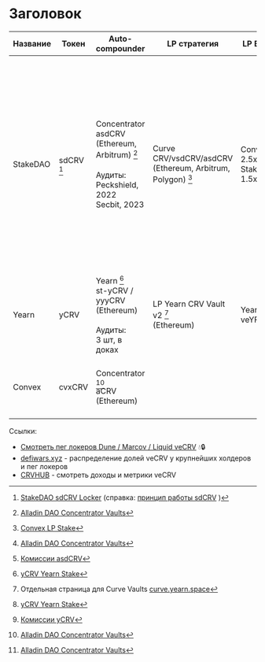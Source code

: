 # Заголовок

| Название | Токен | Auto-compounder | LP стратегия | LP Boost | APY | Комиссии |
|----------|-------|-----------------|--------------|----------|-----|-----------|
| StakeDAO | sdCRV [^1] | Concentrator asdCRV (Ethereum, Arbitrum) [^2] <br><br>Аудиты:<br>Peckshield, 2022<br>Secbit, 2023 | Curve CRV/vsdCRV/asdCRV<br>(Ethereum, Arbitrum, Polygon) [^7] | Convex 2.5x<br>StakeDAO 1.5x | 18,15% [^2] | StakeDAO 15% с основной доходности: [^5]<br>• 10% стимулы для своего пула<br>• 5% в DAO<br><br>Concentrator 15,5%:<br>• 0,5% harvest<br>• 10% treasury<br>• 15% veSDT boost fee (отдельно видимо) |
| Yearn | yCRV | Yearn [^4]<br>st-yCRV / yyyCRV<br>(Ethereum)<br><br>Аудиты:<br>3 шт, в доках | LP Yearn CRV Vault v2 [^3] <br>(Ethereum) | Yearn veYFI | 18% [^4] | 10% performance fee [^6]<br>на стимулы для своего пула |
| Convex | cvxCRV | Concentrator [^2]<br>aCRV<br>(Ethereum) | | | 17,5% [^2] | Concentrator 12%:<br>• 2% harvest<br>• 10% treasury |

[^1]: [StakeDAO sdCRV Locker](https://www.stakedao.org/lockers) (справка: [принцип работы sdCRV](https://docs.stakedao.org/liquidlockers) )
[^2]: [Alladin DAO Concentrator Vaults](https://concentrator.aladdin.club/vaults/)
[^3]: Отдельная страница для Curve Vaults [curve.yearn.space](https://curve.yearn.space)
[^4]: [yCRV Yearn Stake](https://ycrv.yearn.fi/app/deposit)
[^5]: [Комиссии asdCRV](https://docs.aladdin.club/concentrator/asdcrv-vaults)
[^6]: [Комиссии yCRV](https://docs.yearn.fi/getting-started/products/ylockers/overview)
[^7]: [Convex LP Stake](https://curve.convexfinance.com/stake)

Ссылки:
* [Смотреть пег локеров Dune / Marcov / Liquid veCRV](https://dune.com/Marcov/liquid-vecrv) 💧🔒
* [defiwars.xyz](defiwars.xyz) - распределение долей veCRV у крупнейших холдеров и пег локеров
* [CRVHUB](https://crvhub.com) - смотреть доходы и метрики veCRV
